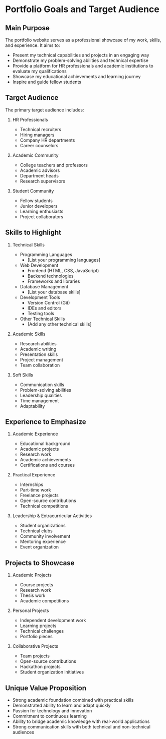 # Portfolio Goals and Target Audience

## Main Purpose
The portfolio website serves as a professional showcase of my work, skills, and experience. It aims to:
- Present my technical capabilities and projects in an engaging way
- Demonstrate my problem-solving abilities and technical expertise
- Provide a platform for HR professionals and academic institutions to evaluate my qualifications
- Showcase my educational achievements and learning journey
- Inspire and guide fellow students

## Target Audience
The primary target audience includes:
1. HR Professionals
   - Technical recruiters
   - Hiring managers
   - Company HR departments
   - Career counselors

2. Academic Community
   - College teachers and professors
   - Academic advisors
   - Department heads
   - Research supervisors

3. Student Community
   - Fellow students
   - Junior developers
   - Learning enthusiasts
   - Project collaborators

## Skills to Highlight
1. Technical Skills
   - Programming Languages
     * [List your programming languages]
   - Web Development
     * Frontend (HTML, CSS, JavaScript)
     * Backend technologies
     * Frameworks and libraries
   - Database Management
     * [List your database skills]
   - Development Tools
     * Version Control (Git)
     * IDEs and editors
     * Testing tools
   - Other Technical Skills
     * [Add any other technical skills]

2. Academic Skills
   - Research abilities
   - Academic writing
   - Presentation skills
   - Project management
   - Team collaboration

3. Soft Skills
   - Communication skills
   - Problem-solving abilities
   - Leadership qualities
   - Time management
   - Adaptability

## Experience to Emphasize
1. Academic Experience
   - Educational background
   - Academic projects
   - Research work
   - Academic achievements
   - Certifications and courses

2. Practical Experience
   - Internships
   - Part-time work
   - Freelance projects
   - Open-source contributions
   - Technical competitions

3. Leadership & Extracurricular Activities
   - Student organizations
   - Technical clubs
   - Community involvement
   - Mentoring experience
   - Event organization

## Projects to Showcase
1. Academic Projects
   - Course projects
   - Research work
   - Thesis work
   - Academic competitions

2. Personal Projects
   - Independent development work
   - Learning projects
   - Technical challenges
   - Portfolio pieces

3. Collaborative Projects
   - Team projects
   - Open-source contributions
   - Hackathon projects
   - Student organization initiatives

## Unique Value Proposition
- Strong academic foundation combined with practical skills
- Demonstrated ability to learn and adapt quickly
- Passion for technology and innovation
- Commitment to continuous learning
- Ability to bridge academic knowledge with real-world applications
- Strong communication skills with both technical and non-technical audiences 